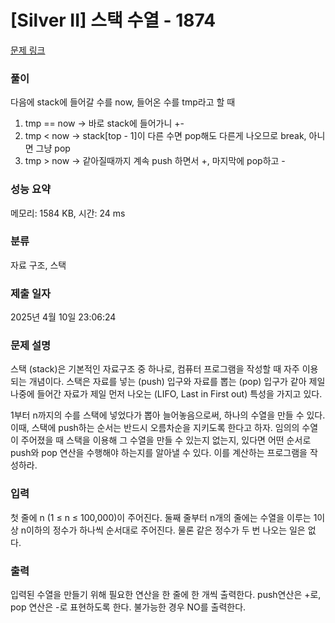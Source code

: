 # [Silver II] 스택 수열 - 1874 

[문제 링크](https://www.acmicpc.net/problem/1874) 

### 풀이

다음에 stack에 들어갈 수를 now, 들어온 수를 tmp라고 할 때 </br>
1. tmp == now -> 바로 stack에 들어가니 +- </br>
2. tmp < now -> stack[top - 1]이 다른 수면 pop해도 다른게 나오므로 break, 아니면 그냥 pop</br>
3. tmp > now -> 같아질때까지 계속 push 하면서 +, 마지막에 pop하고 - </br>

### 성능 요약

메모리: 1584 KB, 시간: 24 ms

### 분류

자료 구조, 스택

### 제출 일자

2025년 4월 10일 23:06:24

### 문제 설명

<p>스택 (stack)은 기본적인 자료구조 중 하나로, 컴퓨터 프로그램을 작성할 때 자주 이용되는 개념이다. 스택은 자료를 넣는 (push) 입구와 자료를 뽑는 (pop) 입구가 같아 제일 나중에 들어간 자료가 제일 먼저 나오는 (LIFO, Last in First out) 특성을 가지고 있다.</p>

<p>1부터 n까지의 수를 스택에 넣었다가 뽑아 늘어놓음으로써, 하나의 수열을 만들 수 있다. 이때, 스택에 push하는 순서는 반드시 오름차순을 지키도록 한다고 하자. 임의의 수열이 주어졌을 때 스택을 이용해 그 수열을 만들 수 있는지 없는지, 있다면 어떤 순서로 push와 pop 연산을 수행해야 하는지를 알아낼 수 있다. 이를 계산하는 프로그램을 작성하라.</p>

### 입력 

 <p>첫 줄에 n (1 ≤ n ≤ 100,000)이 주어진다. 둘째 줄부터 n개의 줄에는 수열을 이루는 1이상 n이하의 정수가 하나씩 순서대로 주어진다. 물론 같은 정수가 두 번 나오는 일은 없다.</p>

### 출력 

 <p>입력된 수열을 만들기 위해 필요한 연산을 한 줄에 한 개씩 출력한다. push연산은 +로, pop 연산은 -로 표현하도록 한다. 불가능한 경우 NO를 출력한다.</p>

